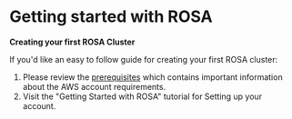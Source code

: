 # Getting started with ROSA
**Creating your first ROSA Cluster**

If you'd like an easy to follow guide for creating your first ROSA cluster:

1. Please review the [prerequisites](Red-Hat-OpenShift-Service-on-AWS/prerequisites.md) which contains important information about the AWS account requirements.
2. Visit the "Getting Started with ROSA" tutorial for Setting up your account.

